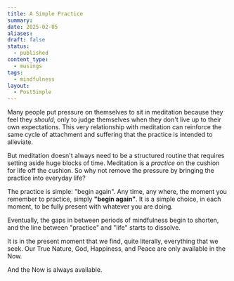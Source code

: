 ```yaml
---
title: A Simple Practice
summary: 
date: 2025-02-05
aliases: 
draft: false
status:
  - published
content_type:
  - musings
tags:
  - mindfulness
layout:
  - PostSimple
---
```


Many people put pressure on themselves to sit in meditation because they feel they _should_, only to judge themselves when they don't live up to their own expectations. This very relationship with meditation can reinforce the same cycle of attachment and suffering that the practice is intended to alleviate.

But meditation doesn't always need to be a structured routine that requires setting aside huge blocks of time. Meditation is a _practice_ on the cushion for life off the cushion. So why not remove the pressure by bringing the practice into everyday life?

The practice is simple: <span className="bold-underline">"begin again"</span>. Any time, any where, the moment you remember to practice, simply **"begin again"**. It is a simple choice, in each moment, to be fully present with whatever you are doing.

Eventually, the gaps in between periods of mindfulness begin to shorten, and the line between "practice" and "life" starts to dissolve.

It is in the present moment that we find, quite literally, everything that we seek. Our True Nature, God, Happiness, and Peace are only available in the Now.

And the Now is always available.
